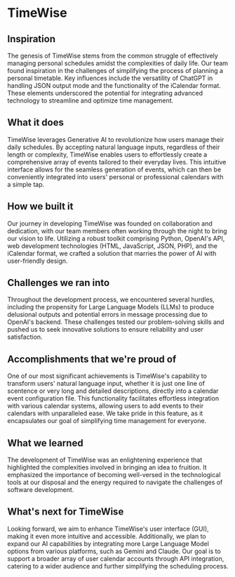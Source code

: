 # TimeWise

## Inspiration
The genesis of TimeWise stems from the common struggle of effectively managing personal schedules amidst the complexities of daily life. Our team found inspiration in the challenges of simplifying the process of planning a personal timetable. Key influences include the versatility of ChatGPT in handling JSON output mode and the functionality of the iCalendar format. These elements underscored the potential for integrating advanced technology to streamline and optimize time management.

## What it does
TimeWise leverages Generative AI to revolutionize how users manage their daily schedules. By accepting natural language inputs, regardless of their length or complexity, TimeWise enables users to effortlessly create a comprehensive array of events tailored to their everyday lives. This intuitive interface allows for the seamless generation of events, which can then be conveniently integrated into users' personal or professional calendars with a simple tap.

## How we built it
Our journey in developing TimeWise was founded on collaboration and dedication, with our team members often working through the night to bring our vision to life. Utilizing a robust toolkit comprising Python, OpenAI's API, web development technologies (HTML, JavaScript, JSON, PHP), and the iCalendar format, we crafted a solution that marries the power of AI with user-friendly design.

## Challenges we ran into
Throughout the development process, we encountered several hurdles, including the propensity for Large Language Models (LLMs) to produce delusional outputs and potential errors in message processing due to OpenAI's backend. These challenges tested our problem-solving skills and pushed us to seek innovative solutions to ensure reliability and user satisfaction.

## Accomplishments that we're proud of
One of our most significant achievements is TimeWise's capability to transform users' natural language input, whether it is just one line of scentence or very long and detailed descriptions, directly into a calendar event configuration file. This functionality facilitates effortless integration with various calendar systems, allowing users to add events to their calendars with unparalleled ease. We take pride in this feature, as it encapsulates our goal of simplifying time management for everyone.

## What we learned
The development of TimeWise was an enlightening experience that highlighted the complexities involved in bringing an idea to fruition. It emphasized the importance of becoming well-versed in the technological tools at our disposal and the energy required to navigate the challenges of software development.

## What's next for TimeWise
Looking forward, we aim to enhance TimeWise's user interface (GUI), making it even more intuitive and accessible. Additionally, we plan to expand our AI capabilities by integrating more Large Language Model options from various platforms, such as Gemini and Claude. Our goal is to support a broader array of user calendar accounts through API integration, catering to a wider audience and further simplifying the scheduling process.
